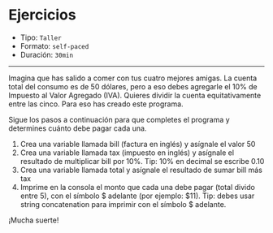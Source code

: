 # Ejercicios

- Tipo: `Taller`
- Formato: `self-paced`
- Duración: `30min`

***

Imagina que has salido a comer con tus cuatro mejores amigas.  La cuenta total
del consumo es de 50 dólares, pero a eso debes agregarle el 10% de Impuesto al
Valor Agregado (IVA).  Quieres dividir la cuenta equitativamente entre las
cinco. Para eso has creado este programa.

Sigue los pasos a continuación para que completes el programa y determines
cuánto debe pagar cada una.

1. Crea una variable llamada bill (factura en inglés) y asígnale el valor 50
2. Crea una variable llamada tax (impuesto en inglés) y asígnale el resultado de
   multiplicar bill por 10%. Tip: 10% en decimal se escribe 0.10
3. Crea una variable llamada total y asígnale el resultado de sumar bill más tax
4. Imprime en la consola el monto que cada una debe pagar (total divido entre
   5), con el símbolo $ adelante (por ejemplo: $11). Tip: debes usar string
   concatenation para imprimir con el símbolo $ adelante.

¡Mucha suerte!
